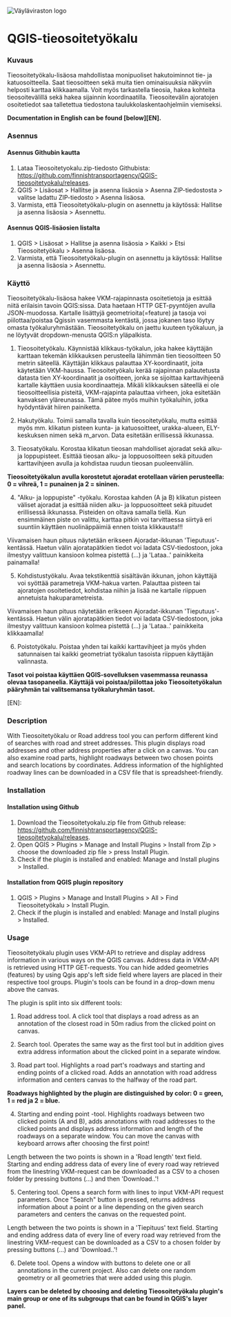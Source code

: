 ![Väyläviraston logo](https://vayla.fi/documents/25230764/35412219/vayla_sivussa_fi_sv_rgb.png)
# QGIS-tieosoitetyökalu

### Kuvaus
Tieosoitetyökalu-lisäosa mahdollistaa monipuoliset hakutoiminnot tie- ja katuosoitteella.
Saat tieosoitteen sekä muita tien ominaisuuksia näkyviin helposti karttaa klikkaamalla.
Voit myös tarkastella tieosia, hakea kohteita tieosoitevälillä sekä hakea sijainnin koordinaatilla.
Tieosoitevälin ajoratojen osoitetiedot saa talletettua tiedostona taulukkolaskentaohjelmiin viemiseksi.

**Documentation in English can be found [below][EN].**

### Asennus
#### Asennus Githubin kautta
1. Lataa Tieosoitetyokalu.zip-tiedosto Githubista: https://github.com/finnishtransportagency/QGIS-tieosoitetyokalu/releases.
2. QGIS > Lisäosat > Hallitse ja asenna lisäosia > Asenna ZIP-tiedostosta > valitse ladattu ZIP-tiedosto > Asenna lisäosa.
3. Varmista, että Tieosoitetyökalu-plugin on asennettu ja käytössä: Hallitse ja asenna lisäosia > Asennettu.

#### Asennus QGIS-lisäosien listalta
1. QGIS > Lisäosat > Hallitse ja asenna lisäosia > Kaikki > Etsi Tieosoitetyökalu > Asenna lisäosa.
2. Varmista, että Tieosoitetyökalu-plugin on asennettu ja käytössä: Hallitse ja asenna lisäosia > Asennettu.

### Käyttö
Tieosoitetyökalu-lisäosa hakee VKM-rajapinnasta osoitetietoja ja esittää niitä erilaisin tavoin QGIS:sissa. Data haetaan HTTP GET-pyyntöjen avulla JSON-muodossa.
Kartalle lisättyjä geometrioita(=feature) ja tasoja voi piilottaa/poistaa Qgissin vasemmasta kentästä, jossa jokanen taso löytyy omasta työkaluryhmästään.
Tieosoitetyökalu on jaettu kuuteen työkaluun, ja ne löytyvät dropdown-menusta QGIS:n yläpalkista.

1. Tieosoitetyökalu. Käynnistää klikkaus-työkalun, joka hakee käyttäjän karttaan tekemän klikkauksen perusteella lähimmän tien tieosoitteen 50 metrin säteellä.
Käyttäjän klikkaus palauttaa XY-koordinaatit, joita käytetään VKM-haussa. Tieosoitetyökalu kerää rajapinnan palautetusta datasta tien XY-koordinaatit ja osoitteen, jonka se sijoittaa karttavihjeenä kartalle käyttäen uusia koordinaatteja. Mikäli klikkauksen säteellä ei ole tieosoitteellisia pisteitä, VKM-rajapinta palauttaa virheen, joka esitetään kanvaksen yläreunassa. Tämä pätee myös muihin työkaluihin, jotka hyödyntävät hiiren painiketta.

2. Hakutyökalu. Toimii samalla tavalla kuin tieosoitetyökalu, mutta esittää myös mm. klikatun pisteen kunta- ja katuosoitteet, urakka-alueen, ELY-keskuksen nimen sekä m_arvon. Data esitetään erillisessä ikkunassa.

3. Tieosatyökalu. Korostaa klikatun tieosan mahdolliset ajoradat sekä alku- ja loppupisteet. Esittää tieosan alku- ja loppuosoitteen sekä pituuden karttavihjeen avulla ja kohdistaa ruudun tieosan puoleenväliin.

**Tieosoitetyökalun avulla korostetut ajoradat erotellaan värien perusteella: 0 = vihreä, 1 = punainen ja 2 = sininen.**

4. "Alku- ja loppupiste" -työkalu. Korostaa kahden (A ja B) klikatun pisteen väliset ajoradat ja esittää niiden alku- ja loppuosoitteet sekä pituudet erillisessä ikkunassa. Pisteiden on oltava samalla tiellä. Kun ensimmäinen piste on valittu, karttaa pitkin voi tarvittaessa siirtyä eri suuntiin käyttäen nuolinäppäimiä ennen toista klikkausta!!! 

Viivamaisen haun pituus näytetään erikseen Ajoradat-ikkunan 'Tieputuus'-kentässä. 
Haetun välin ajoratapätkien tiedot voi ladata CSV-tiedostoon, joka ilmestyy valittuun kansioon kolmea pistettä (...) ja 'Lataa..' painikkeita painamalla!

5. Kohdistustyökalu. Avaa tekstikenttiä sisältävän ikkunan, johon käyttäjä voi syöttää parametreja VKM-hakua varten. Palauttaa pisteen tai ajoratojen osoitetiedot, kohdistaa niihin ja lisää ne kartalle riippuen annetuista hakuparametreista.

Viivamaisen haun pituus näytetään erikseen Ajoradat-ikkunan 'Tieputuus'-kentässä.
Haetun välin ajoratapätkien tiedot voi ladata CSV-tiedostoon, joka ilmestyy valittuun kansioon kolmea pistettä (...) ja 'Lataa..' painikkeita klikkaamalla!

6. Poistotyökalu. Poistaa yhden tai kaikki karttavihjeet ja myös yhden satunnaisen tai kaikki geometriat työkalun tasoista riippuen käyttäjän valinnasta.

**Tasot voi poistaa käyttäen QGIS-sovelluksen vasemmassa reunassa olevaa tasopaneelia. Käyttäjä voi poistaa/piilottaa joko Tieosoitetyökalun pääryhmän tai valitsemansa työkaluryhmän tasot.**

[EN]:
### Description
With Tieosoitetyökalu or Road address tool you can perform different kind of searches with road and street addresses.
This plugin displays road addresses and other address properties after a click on a canvas.
You can also examine road parts, highlight roadways between two chosen points and search locations by coordinates.
Address information of the highlighted roadway lines can be downloaded in a CSV file that is spreadsheet-friendly.

### Installation
#### Installation using Github
1. Download the Tieosoitetyokalu.zip file from Github release: https://github.com/finnishtransportagency/QGIS-tieosoitetyokalu/releases.
2. Open QGIS > Plugins > Manage and Install Plugins > Install from Zip > choose the downloaded zip file > press Install Plugin.
3. Check if the plugin is installed and enabled: Manage and Install plugins > Installed.

#### Installation from QGIS plugin repository
1. QGIS > Plugins > Manage and Install Plugins > All > Find Tieosoitetyökalu > Install Plugin.
2. Check if the plugin is installed and enabled: Manage and Install plugins > Installed.

### Usage
Tieosoitetyökalu plugin uses VKM-API to retrieve and display address information in various ways on the QGIS canvas. Address data in VKM-API is retrieved using HTTP GET-requests. You can hide added geometries (features) by using Qgis app's left side field where layers are placed in their respective tool groups.
Plugin's tools can be found in a drop-down menu above the canvas.

The plugin is split into six different tools:

1. Road address tool. A click tool that displays a road adress as an annotation of the closest road in 50m radius from the clicked point on canvas.

2. Search tool. Operates the same way as the first tool but in addition gives extra address information about the clicked point in a separate window.

3. Road part tool. Highlights a road part's roadways and starting and ending points of a clicked road. Adds an annotation with road address information and centers canvas to the halfway of the road part.

**Roadways highlighted by the plugin are distinguished by color: 0 = green, 1 = red ja 2 = blue.**

4. Starting and ending point -tool. Highlights roadways between two clicked points (A and B), adds annotations with road addresses to the clicked points and displays address information and length of the roadways on a separate window. You can move the canvas with keyboard arrows after choosing the first point!

Length between the two points is shown in a 'Road length' text field.
Starting and ending address data of every line of every road way retrieved from the linestring VKM-request can be downloaded as a CSV to a chosen folder by pressing buttons (...) and then 'Download..'!

5. Centering tool. Opens a search form with lines to input VKM-API request parameters. Once "Search" button is pressed, returns address information about a point or a line depending on the given search parameters and centers the canvas on the requested point.

Length between the two points is shown in a 'Tiepituus' text field.
Starting and ending address data of every line of every road way retrieved from the linestring VKM-request can be downloaded as a CSV to a chosen folder by pressing buttons (...) and 'Download..'!

6. Delete tool. Opens a window with buttons to delete one or all annotations in the current project. Also can delete one random geometry or all geometries that were added using this plugin.

**Layers can be deleted by choosing and deleting Tieosoitetyökalu plugin's main group or one of its subgroups that can be found in QGIS's layer panel.**

